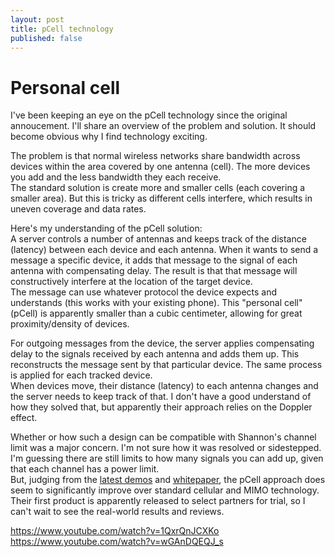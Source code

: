 ```yaml
---
layout: post
title: pCell technology
published: false
---
```



# Personal cell

I've been keeping an eye on the pCell technology since the original annoucement. I'll share an overview of the problem and solution. It should become obvious why I find technology exciting.   

The problem is that normal wireless networks share bandwidth across devices within the area covered by one antenna (cell). The more devices you add and the less bandwidth they each receive.  
The standard solution is create more and smaller cells (each covering a smaller area). But this is tricky as different cells interfere, which results in uneven coverage and data rates.  

Here's my understanding of the pCell solution:  
A server controls a number of antennas and keeps track of the distance (latency) between each device and each antenna. When it wants to send a message a specific device, it adds that message to the signal of each antenna with compensating delay. The result is that that message will constructively interfere at the location of the target device.  
The message can use whatever protocol the device expects and understands (this works with your existing phone). This "personal cell" (pCell) is apparently smaller than a cubic centimeter, allowing for great proximity/density of devices.  

For outgoing messages from the device, the server applies compensating delay to the signals received by each antenna and adds them up. This reconstructs the message sent by that particular device. The same process is applied for each tracked device.  
When devices move, their distance (latency) to each antenna changes and the server needs to keep track of that. I don't have a good understand of how they solved that, but apparently their approach relies on the Doppler effect.  


Whether or how such a design can be compatible with Shannon's channel limit was a major concern. I'm not sure how it was resolved or sidestepped. I'm guessing there are still limits to how many signals you can add up, given that each channel has a power limit.   
But, judging from the [latest demos](https://www.youtube.com/channel/UCgDns8O1TwKMoSuG0JTaVQA/videos) and [whitepaper](http://www.rearden.com/artemis/An-Introduction-to-pCell-White-Paper-150224.pdf), the pCell approach does seem to significantly improve over standard cellular and MIMO technology. Their first product is apparently released to select partners for trial, so I can't wait to see the real-world results and reviews.  

https://www.youtube.com/watch?v=1QxrQnJCXKo
https://www.youtube.com/watch?v=wGAnDQEQJ_s





